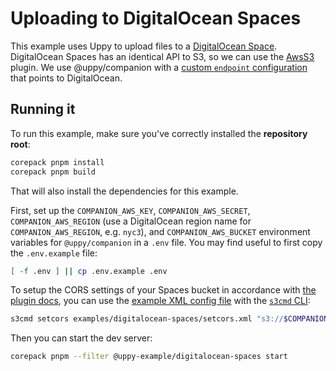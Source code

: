 # Uploading to DigitalOcean Spaces

This example uses Uppy to upload files to a
[DigitalOcean Space](https://digitaloceanspaces.com/). DigitalOcean Spaces has
an identical API to S3, so we can use the
[AwsS3](https://uppy.io/docs/aws-s3-multipart) plugin. We use @uppy/companion
with a [custom `endpoint` configuration](./server.cjs#L39) that points to
DigitalOcean.

## Running it

To run this example, make sure you've correctly installed the **repository
root**:

```bash
corepack pnpm install
corepack pnpm build
```

That will also install the dependencies for this example.

First, set up the `COMPANION_AWS_KEY`, `COMPANION_AWS_SECRET`,
`COMPANION_AWS_REGION` (use a DigitalOcean region name for
`COMPANION_AWS_REGION`, e.g. `nyc3`), and `COMPANION_AWS_BUCKET` environment
variables for `@uppy/companion` in a `.env` file. You may find useful to first
copy the `.env.example` file:

```sh
[ -f .env ] || cp .env.example .env
```

To setup the CORS settings of your Spaces bucket in accordance with
[the plugin docs](https://uppy.io/docs/aws-s3-multipart/#setting-up-your-s3-bucket),
you can use the [example XML config file](./setcors.xml) with the
[`s3cmd` CLI](https://docs.digitalocean.com/products/spaces/reference/s3cmd/):

```sh
s3cmd setcors examples/digitalocean-spaces/setcors.xml "s3://$COMPANION_AWS_BUCKET"
```

Then you can start the dev server:

```bash
corepack pnpm --filter @uppy-example/digitalocean-spaces start
```
